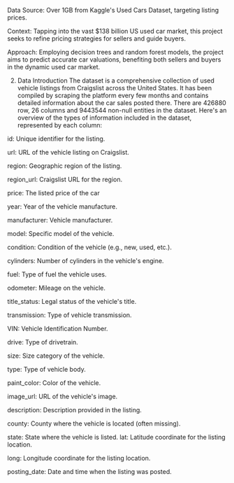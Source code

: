 Data Source: Over 1GB from Kaggle's Used Cars Dataset, targeting listing prices.

Context: Tapping into the vast $138 billion US used car market, this project seeks to refine pricing strategies for sellers and guide buyers.

Approach: Employing decision trees and random forest models, the project aims to predict accurate car valuations, benefiting both sellers and buyers in the dynamic used car market.




2. Data Introduction
The dataset is a comprehensive collection of used vehicle listings from Craigslist across the United States. It has been compiled by scraping the platform every few months and contains detailed information about the car sales posted there. There are 426880 row, 26 columns and 9443544 non-null entities in the dataset. Here's an overview of the types of information included in the dataset, represented by each column:

id: Unique identifier for the listing.

url: URL of the vehicle listing on Craigslist.

region: Geographic region of the listing.

region_url: Craigslist URL for the region.

price: The listed price of the car

year: Year of the vehicle manufacture.

manufacturer: Vehicle manufacturer.

model: Specific model of the vehicle.

condition: Condition of the vehicle (e.g., new, used, etc.).

cylinders: Number of cylinders in the vehicle's engine.

fuel: Type of fuel the vehicle uses.

odometer: Mileage on the vehicle.

title_status: Legal status of the vehicle's title.

transmission: Type of vehicle transmission.

VIN: Vehicle Identification Number.

drive: Type of drivetrain.

size: Size category of the vehicle.

type: Type of vehicle body.

paint_color: Color of the vehicle.

image_url: URL of the vehicle's image.

description: Description provided in the listing.

county: County where the vehicle is located (often missing).

state: State where the vehicle is listed. lat: Latitude coordinate for the listing location.

long: Longitude coordinate for the listing location.

posting_date: Date and time when the listing was posted.
